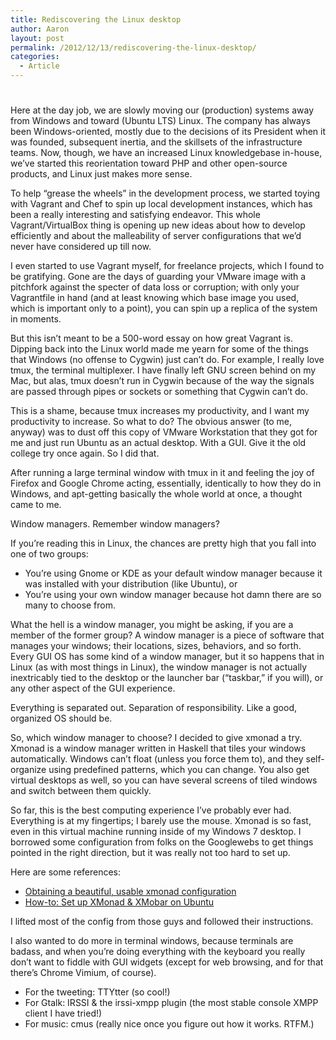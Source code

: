 ```yaml
---
title: Rediscovering the Linux desktop
author: Aaron
layout: post
permalink: /2012/12/13/rediscovering-the-linux-desktop/
categories:
  - Article
---
```

# 

Here at the day job, we are slowly moving our (production) systems away from Windows and toward (Ubuntu LTS) Linux. The company has always been Windows-oriented, mostly due to the decisions of its President when it was founded, subsequent inertia, and the skillsets of the infrastructure teams. Now, though, we have an increased Linux knowledgebase in-house, we’ve started this reorientation toward PHP and other open-source products, and Linux just makes more sense.

To help “grease the wheels” in the development process, we started toying with Vagrant and Chef to spin up local development instances, which has been a really interesting and satisfying endeavor. This whole Vagrant/VirtualBox thing is opening up new ideas about how to develop efficiently and about the malleability of server configurations that we’d never have considered up till now.

I even started to use Vagrant myself, for freelance projects, which I found to be gratifying. Gone are the days of guarding your VMware image with a pitchfork against the specter of data loss or corruption; with only your Vagrantfile in hand (and at least knowing which base image you used, which is important only to a point), you can spin up a replica of the system in moments.

But this isn’t meant to be a 500-word essay on how great Vagrant is. Dipping back into the Linux world made me yearn for some of the things that Windows (no offense to Cygwin) just can’t do. For example, I really love tmux, the terminal multiplexer. I have finally left GNU screen behind on my Mac, but alas, tmux doesn’t run in Cygwin because of the way the signals are passed through pipes or sockets or something that Cygwin can’t do.

This is a shame, because tmux increases my productivity, and I want my productivity to increase. So what to do? The obvious answer (to me, anyway) was to dust off this copy of VMware Workstation that they got for me and just run Ubuntu as an actual desktop. With a GUI. Give it the old college try once again. So I did that.

After running a large terminal window with tmux in it and feeling the joy of Firefox and Google Chrome acting, essentially, identically to how they do in Windows, and apt-getting basically the whole world at once, a thought came to me.

Window managers. Remember window managers?

If you’re reading this in Linux, the chances are pretty high that you fall into one of two groups:

*   You’re using Gnome or KDE as your default window manager because it was installed with your distribution (like Ubuntu), or
*   You’re using your own window manager because hot damn there are so many to choose from.

What the hell is a window manager, you might be asking, if you are a member of the former group? A window manager is a piece of software that manages your windows; their locations, sizes, behaviors, and so forth. Every GUI OS has some kind of a window manager, but it so happens that in Linux (as with most things in Linux), the window manager is not actually inextricably tied to the desktop or the launcher bar (“taskbar,” if you will), or any other aspect of the GUI experience.

Everything is separated out. Separation of responsibility. Like a good, organized OS should be.

So, which window manager to choose? I decided to give xmonad a try. Xmonad is a window manager written in Haskell that tiles your windows automatically. Windows can’t float (unless you force them to), and they self-organize using predefined patterns, which you can change. You also get virtual desktops as well, so you can have several screens of tiled windows and switch between them quickly.

So far, this is the best computing experience I’ve probably ever had. Everything is at my fingertips; I barely use the mouse. Xmonad is so fast, even in this virtual machine running inside of my Windows 7 desktop. I borrowed some configuration from folks on the Googlewebs to get things pointed in the right direction, but it was really not too hard to set up.

Here are some references:

*   [Obtaining a beautiful, usable xmonad configuration][1]
*   [How-to: Set up XMonad & XMobar on Ubuntu][2]

 [1]: http://www.vicfryzel.com/2010/06/27/obtaining-a-beautiful-usable-xmonad-configuration
 [2]: http://www.huntlycameron.co.uk/2010/11/how-to-set-up-xmonad-xmobar-ubuntu/

I lifted most of the config from those guys and followed their instructions.

I also wanted to do more in terminal windows, because terminals are badass, and when you’re doing everything with the keyboard you really don’t want to fiddle with GUI widgets (except for web browsing, and for that there’s Chrome Vimium, of course).

*   For the tweeting: TTYtter (so cool!)
*   For Gtalk: IRSSI & the irssi-xmpp plugin (the most stable console XMPP client I have tried!)
*   For music: cmus (really nice once you figure out how it works. RTFM.)